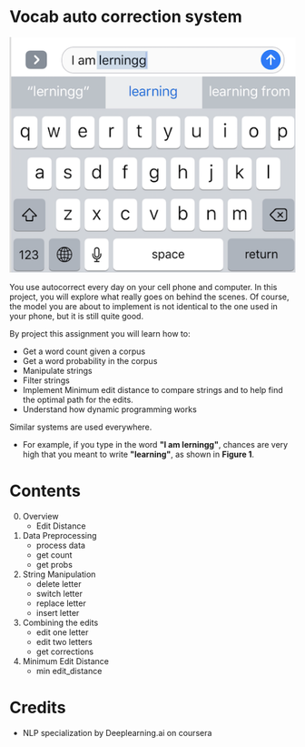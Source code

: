 # Vocab auto correction system

![Auto correct](images/auto-correct.png "Auto correct")

You use autocorrect every day on your cell phone and computer. In this project, you will explore what really goes on behind the scenes. Of course, the model you are about to implement is not identical to the one used in your phone, but it is still quite good. 

By project this assignment you will learn how to: 

- Get a word count given a corpus
- Get a word probability in the corpus 
- Manipulate strings 
- Filter strings 
- Implement Minimum edit distance to compare strings and to help find the optimal path for the edits. 
- Understand how dynamic programming works


Similar systems are used everywhere. 
- For example, if you type in the word **"I am lerningg"**, chances are very high that you meant to write **"learning"**, as shown in **Figure 1**. 

# Contents
0. Overview
    - Edit Distance
1. Data Preprocessing
    - process data
    - get count
    - get probs
2. String Manipulation
    - delete letter
    - switch letter
    - replace letter
    - insert letter
3. Combining the edits
    - edit one letter
    - edit two letters
    - get corrections
4. Minimum Edit Distance
    - min edit_distance

# Credits

- NLP specialization by Deeplearning.ai on coursera
